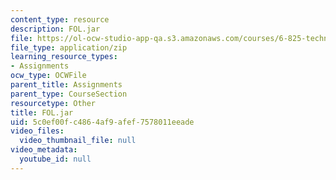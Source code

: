```yaml
---
content_type: resource
description: FOL.jar
file: https://ol-ocw-studio-app-qa.s3.amazonaws.com/courses/6-825-techniques-in-artificial-intelligence-sma-5504-fall-2002/5c0ef00fc4864af9afef7578011eeade_FOL.jar
file_type: application/zip
learning_resource_types:
- Assignments
ocw_type: OCWFile
parent_title: Assignments
parent_type: CourseSection
resourcetype: Other
title: FOL.jar
uid: 5c0ef00f-c486-4af9-afef-7578011eeade
video_files:
  video_thumbnail_file: null
video_metadata:
  youtube_id: null
---
```

